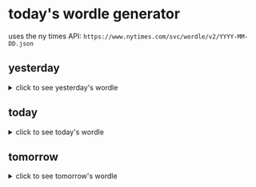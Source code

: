# today's wordle generator

uses the ny times API: `https://www.nytimes.com/svc/wordle/v2/YYYY-MM-DD.json`

## yesterday

<details>
    <summary>click to see yesterday's wordle</summary>

    sheet

</details>

## today

<details>
    <summary>click to see today's wordle</summary>

    verse

</details>

## tomorrow

<details>
    <summary>click to see tomorrow's wordle</summary>

    sorry

</details>
